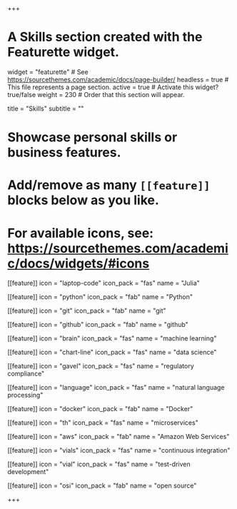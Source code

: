 +++
# A Skills section created with the Featurette widget.
widget = "featurette"  # See https://sourcethemes.com/academic/docs/page-builder/
headless = true  # This file represents a page section.
active = true # Activate this widget? true/false
weight = 230  # Order that this section will appear.

title = "Skills"
subtitle = ""

# Showcase personal skills or business features.
#
# Add/remove as many `[[feature]]` blocks below as you like.
#
# For available icons, see: https://sourcethemes.com/academic/docs/widgets/#icons

[[feature]]
icon = "laptop-code"
icon_pack = "fas"
name = "Julia"

[[feature]]
icon = "python"
icon_pack = "fab"
name = "Python"

[[feature]]
icon = "git"
icon_pack = "fab"
name = "git"

[[feature]]
icon = "github"
icon_pack = "fab"
name = "github"

[[feature]]
icon = "brain"
icon_pack = "fas"
name = "machine learning"

[[feature]]
icon = "chart-line"
icon_pack = "fas"
name = "data science"

[[feature]]
icon = "gavel"
icon_pack = "fas"
name = "regulatory compliance"

[[feature]]
icon = "language"
icon_pack = "fas"
name = "natural language processing"

[[feature]]
icon = "docker"
icon_pack = "fab"
name = "Docker"

[[feature]]
icon = "th"
icon_pack = "fas"
name = "microservices"

[[feature]]
icon = "aws"
icon_pack = "fab"
name = "Amazon Web Services"

[[feature]]
icon = "vials"
icon_pack = "fas"
name = "continuous integration"

[[feature]]
icon = "vial"
icon_pack = "fas"
name = "test-driven development"

[[feature]]
icon = "osi"
icon_pack = "fab"
name = "open source"

+++